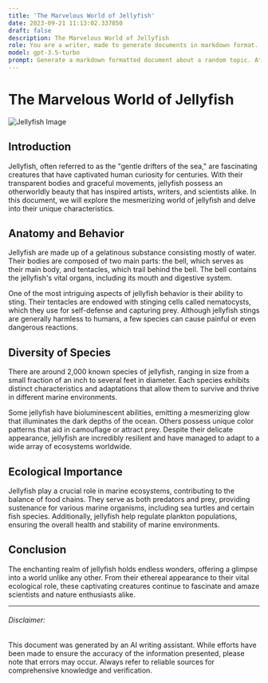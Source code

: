 ```yaml
---
title: 'The Marvelous World of Jellyfish'
date: 2023-09-21 11:13:02.337850
draft: false
description: The Marvelous World of Jellyfish
role: You are a writer, made to generate documents in markdown format. It is very important that all of the documents you generate are in valid markdown format.
model: gpt-3.5-turbo
prompt: Generate a markdown formatted document about a random topic. At the bottom, include a disclaimer explaining that the document was generated by you. The first line of the document should be the title. Make sure that the entire document is in proper markdown format, using a mix of various tags to make the document visually appealing.
---
```


# The Marvelous World of Jellyfish

![Jellyfish Image](https://example.com/jellyfish.jpg)

## Introduction

Jellyfish, often referred to as the "gentle drifters of the sea," are fascinating creatures that have captivated human curiosity for centuries. With their transparent bodies and graceful movements, jellyfish possess an otherworldly beauty that has inspired artists, writers, and scientists alike. In this document, we will explore the mesmerizing world of jellyfish and delve into their unique characteristics.

## Anatomy and Behavior

Jellyfish are made up of a gelatinous substance consisting mostly of water. Their bodies are composed of two main parts: the bell, which serves as their main body, and tentacles, which trail behind the bell. The bell contains the jellyfish's vital organs, including its mouth and digestive system.

One of the most intriguing aspects of jellyfish behavior is their ability to sting. Their tentacles are endowed with stinging cells called nematocysts, which they use for self-defense and capturing prey. Although jellyfish stings are generally harmless to humans, a few species can cause painful or even dangerous reactions.

## Diversity of Species

There are around 2,000 known species of jellyfish, ranging in size from a small fraction of an inch to several feet in diameter. Each species exhibits distinct characteristics and adaptations that allow them to survive and thrive in different marine environments.

Some jellyfish have bioluminescent abilities, emitting a mesmerizing glow that illuminates the dark depths of the ocean. Others possess unique color patterns that aid in camouflage or attract prey. Despite their delicate appearance, jellyfish are incredibly resilient and have managed to adapt to a wide array of ecosystems worldwide.

## Ecological Importance

Jellyfish play a crucial role in marine ecosystems, contributing to the balance of food chains. They serve as both predators and prey, providing sustenance for various marine organisms, including sea turtles and certain fish species. Additionally, jellyfish help regulate plankton populations, ensuring the overall health and stability of marine environments.

## Conclusion

The enchanting realm of jellyfish holds endless wonders, offering a glimpse into a world unlike any other. From their ethereal appearance to their vital ecological role, these captivating creatures continue to fascinate and amaze scientists and nature enthusiasts alike.

***

###### Disclaimer:
This document was generated by an AI writing assistant. While efforts have been made to ensure the accuracy of the information presented, please note that errors may occur. Always refer to reliable sources for comprehensive knowledge and verification.